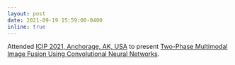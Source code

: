 ```yaml
---
layout: post
date: 2021-09-19 15:59:00-0400
inline: true
---
```


Attended <a href="https://www.2021.ieeeicip.org/www.2021.ieeeicip.org/index.html">ICIP 2021, Anchorage, AK, USA</a> to present <a href="https://ieeexplore.ieee.org/abstract/document/9506703">Two-Phase Multimodal Image Fusion Using Convolutional Neural Networks</a>.